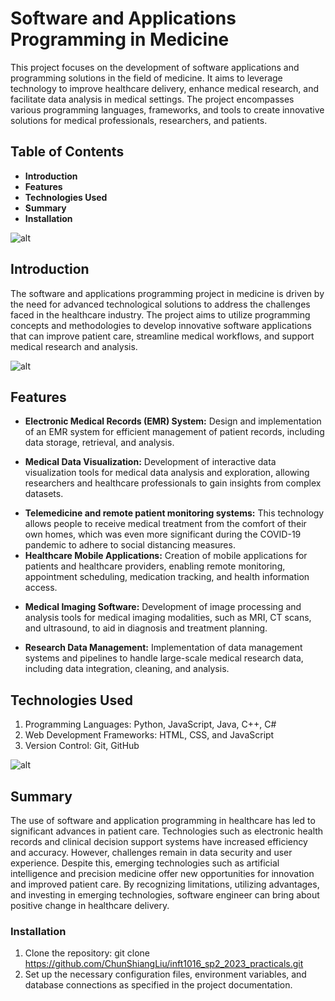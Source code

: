 # Software and Applications Programming in Medicine

This project focuses on the development of software applications and programming solutions in the field of medicine. It aims to leverage technology to improve healthcare delivery, enhance medical research, and facilitate data analysis in medical settings. The project encompasses various programming languages, frameworks, and tools to create innovative solutions for medical professionals, researchers, and patients.

## Table of Contents
- __Introduction__
- __Features__
- __Technologies Used__
- __Summary__
- __Installation__


![alt](https://os-system.com/blog/wp-content/uploads/2020/08/Types-of-medical-software.png)

## Introduction
The software and applications programming project in medicine is driven by the need for advanced technological solutions to address the challenges faced in the healthcare industry. The project aims to utilize programming concepts and methodologies to develop innovative software applications that can improve patient care, streamline medical workflows, and support medical research and analysis.

![alt](https://os-system.com/blog/wp-content/uploads/2020/08/diagnostic-and-research-software-1536x605.jpg)

## Features
- **Electronic Medical Records (EMR) System:** Design and implementation of an EMR system for efficient management of patient records, including data storage, retrieval, and analysis.
* **Medical Data Visualization:** Development of interactive data visualization tools for medical data analysis and exploration, allowing researchers and healthcare professionals to gain insights from complex datasets.
- **Telemedicine and remote patient monitoring systems:** This technology allows people to receive medical treatment from the comfort of their own homes, which was even more significant during the COVID-19 pandemic to adhere to social distancing measures.
- **Healthcare Mobile Applications:** Creation of mobile applications for patients and healthcare providers, enabling remote monitoring, appointment scheduling, medication tracking, and health information access.
* **Medical Imaging Software:** Development of image processing and analysis tools for medical imaging modalities, such as MRI, CT scans, and ultrasound, to aid in diagnosis and treatment planning.
- **Research Data Management:** Implementation of data management systems and pipelines to handle large-scale medical research data, including data integration, cleaning, and analysis.

## Technologies Used
1. Programming Languages: Python, JavaScript, Java, C++, C#
2. Web Development Frameworks: HTML, CSS, and JavaScript
3. Version Control: Git, GitHub

![alt](https://os-system.com/blog/wp-content/uploads/2020/08/hospital-management-software.jpg)

## Summary
The use of software and application programming in healthcare has led to significant advances in patient care. Technologies such as electronic health records and clinical decision support systems have increased efficiency and accuracy. However, challenges remain in data security and user experience. Despite this, emerging technologies such as artificial intelligence and precision medicine offer new opportunities for innovation and improved patient care. By recognizing limitations, utilizing advantages, and investing in emerging technologies, software engineer can bring about positive change in healthcare delivery.

### Installation
1. Clone the repository: git clone https://github.com/ChunShiangLiu/inft1016_sp2_2023_practicals.git
2. Set up the necessary configuration files, environment variables, and database connections as specified in the project documentation.
